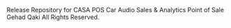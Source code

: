 Release Repository for CASA POS
Car Audio Sales & Analytics Point of Sale
Gehad Qaki
All Rights Reserved.
